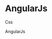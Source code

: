 # AngularJs

Css
<link rel="stylesheet" href="https://cdnjs.cloudflare.com/ajax/libs/twitter-bootstrap/3.3.2/css/bootstrap.min.css" />
AngularJs
<script type='text/javascript' src="https://cdnjs.cloudflare.com/ajax/libs/angular.js/1.5.5/angular.min.js"></script>
